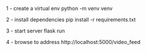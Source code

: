 1 - create a virtual env
    python -m venv venv

2 - install dependencies
    pip install -r requirements.txt

3 - start server
    flask run

4 - browse to address http://localhost:5000/video_feed

